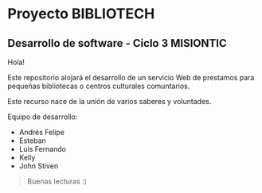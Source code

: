 # Proyecto BIBLIOTECH

## Desarrollo de software - Ciclo 3 MISIONTIC

Hola!

Este repositorio alojará el desarrollo de un servicio Web de prestamos para pequeñas bibliotecas o centros culturales comuntarios. 

Este recurso nace de la unión de varios saberes y voluntades.

Equipo de desarrollo:

* Andrés Felipe
* Esteban
* Luis Fernando
* Kelly
* John Stiven

> Buenas lecturas :)



